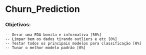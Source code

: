 # Churn_Prediction
 
### Objetivos:
    -- Gerar uma EDA bonita e informativa [50%]
    -- Limpar bem os dados tirando outliers e etc [0%]
    -- Testar todos os principais modelos para classificação [0%]
    -- Tunar o melhor modelo padrão [0%]
    